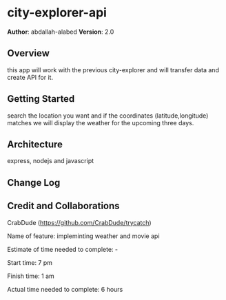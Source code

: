 # city-explorer-api
**Author**: abdallah-alabed
**Version**: 2.0

## Overview
this app will work with the previous city-explorer and will transfer data and create API for it.
<!-- Provide a high level overview of what this application is and why you are building it, beyond the fact that it's an assignment for this class. (i.e. What's your problem domain?) -->

## Getting Started
search the location you want and if the coordinates (latitude,longitude) matches we will display the weather for the upcoming three days.
<!-- What are the steps that a user must take in order to build this app on their own machine and get it running? -->

## Architecture
express, nodejs and javascript
<!-- Provide a detailed description of the application design. What technologies (languages, libraries, etc) you're using, and any other relevant design information. -->

## Change Log
<!-- Use this area to document the iterative changes made to your application as each feature is successfully implemented. Use time stamps. Here's an example:

01-01-2001 4:59pm - Application now has a fully-functional express server, with a GET route for the location resource. -->

## Credit and Collaborations
<!-- Give credit (and a link) to other people or resources that helped you build this application. -->
CrabDude (https://github.com/CrabDude/trycatch)

Name of feature: impleminting weather and movie api

Estimate of time needed to complete: -

Start time: 7 pm

Finish time: 1 am

Actual time needed to complete: 6 hours